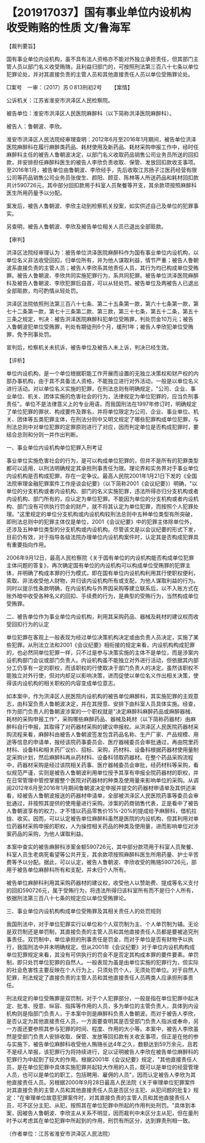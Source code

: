 # 【201917037】国有事业单位内设机构收受贿赂的性质 文/鲁海军

【裁判要旨】

国有事业单位内设机构，虽不具有法人资格亦不能对外独立承担责任，但其部门主管人员以部门名义收受贿赂，且利益归部门的，可按照刑法第三百八十七条以单位犯罪论处，并对其直接负责的主管人员和其他直接责任人员以单位受贿罪论处。

□案号　一审：（2017）苏０813刑初2号 　　【案情】

公诉机关：江苏省淮安市洪泽区人民检察院。

被告单位：淮安市洪泽区人民医院麻醉科（以下简称洪泽医院麻醉科）。

被告人：鲁朝波、李欣。

淮安市洪泽区人民法院经审理查明：2012年6月至2016年1月期间，被告单位洪泽医院麻醉科在履行麻醉类药品、耗材使用及新药品、耗材采购申报工作中，经时任麻醉科主任的被告人鲁朝波决定，以部门名义收取药品销售公司业务员所送的回扣款，并安排担任麻醉科医生的被告人李欣负责收取、保管、发放回扣款收支事项。至2016年1月，被告单位由鲁朝波、李欣经手，先后收取江苏扬子江医药经营有限公司等药品销售公司业务员张俊生、颜阳、顾亚、陈林等人所送药品和耗材回扣款共计590726元，其中部分回扣款用于科室人员聚餐等开支，其余款项按照麻醉科医生所用药量予以分配。

案发后，被告人鲁朝波、李欣主动到检察机关投案，如实供述自己及单位的犯罪事实。

另查明，被告人鲁朝波、李欣及被告单位相关人员已退出全部赃款。

【审判】

洪泽区法院经审理认为：被告单位洪泽医院麻醉科作为国有事业单位内设机构，以单位名义非法收受回扣，归单位所有，并为他人谋取利益，情节严重；被告人鲁朝波系直接负责的主管人员；被告人李欣系其他责任人员，其行为均已构成单位受贿罪。被告人鲁朝波、李欣共同实施犯罪行为，系共同犯罪。被告单位洪泽医院麻醉科及被告人鲁朝波、李欣犯罪后自首，可以从轻处罚。被告单位及两被告人已退出全部赃款，均可酌情从轻处罚。

洪泽区法院依照刑法第三百八十七条、第二十五条第一款，第六十七条第一款，第七十二条第一款，第七十三条第二款、第三款，第三十七条，第五十二条，第五十三条之规定，判决：被告洪泽医院麻醉科犯单位受贿罪，判处罚金10万元；被告人鲁朝波犯单位受贿罪，判处有期徒刑6个月，缓刑1年；被告人李欣犯单位受贿罪，免予刑事处罚。

宣判后，检察机关未抗诉，被告单位及被告人未上诉，判决已经生效。

【评析】

单位内设机构，是一个单位根据职能工作开展而设置的无独立决策权和财产权的内部办事机构，由于其不具备法人资格，不能独立进行对外活动，一般是以单位名义进行活动。对以单位名义实施的犯罪，在刑法总则有明确规定，"公司、企业、事业单位、机关、团体实施的危害社会的行为，法律规定为单位犯罪的，应当负刑事责任"。单位不是法律意义上的专业用语，而我国刑法在1997年修订时，明确规定了单位犯罪的罪状、构成要件及罪名，并将单位限定为公司、企业、事业单位、机关、团体等五类犯罪主体，在刑法分则中又明文规定了哪些犯罪构成单位犯罪，与刑法总则中对单位犯罪的定罪原则进行了对应，因而判定单位是否构成犯罪时，要结合总则和分则一并作出判断。

一、事业单位内设机构单位犯罪入刑考证

事业单位实施危害社会的行为，是可以构成单位犯罪的，但并不是所有的犯罪类型都可以适用，以刑法明确规定其承担刑事责任为限。理论界和实务界对于事业单位内设机构是否构成犯罪，存在一定争议。最高人民院2001年1月21日下发的《全国法院审理金融犯罪案件工作座谈会纪要》（以下简称2001《会议纪要》）明确，"以单位的分支机构或者内设机构、部门的名义实施犯罪，违法所得亦归分支机构或者内设机构、部门所有的，应认定为单位犯罪。不能因为单位的分支机构或者内设机构、部门没有可供执行罚金的财产，就不将其认定为单位犯罪，而按照个人犯罪处理。"这里规定的单位分支机构或内设机构较刑法总则中五种单位类型有所突破，即刑法总则中的犯罪主体仅是单位，2001《会议纪要》中的犯罪主体除单位外，还涉及五种单位类型的分支机构或内设机构。尽管该文是以会议纪要的形式下发，目前仍有效，对于指导各级法院办理单位内设机构案件时，认定其是否构成犯罪具有重要指向作用。

2006年9月12日，最高人民检察院《关于国有单位的内设机构能否构成单位犯罪主体问题的答复》，再次确定国有单位的内设机构可以构成单位受贿罪的犯罪主体，并明确了构成本罪的行为模式，即在国有单位内设机构利用其行使职权便利，索取、非法收受他人财物，并归该内设机构所有或支配，为他人谋取利益的行为。同时以提示性条款明确，在内设机构与外界因采购等建立联系后，以不入账方式在账外暗中收受各种名义的回扣、手续费的行为，是典型的受贿行为，当然构成单位受贿罪。

二、被告单位作为事业单位内设机构，利用其采购药品、器械及耗材的建议权而收受回扣行为的认定

单位犯罪在客观上一般表现为经过单位决策机构决定或由负责人员决定，实施了某些犯罪。从刑法立法和2001《会议纪要》相衔接的规定来看，内设机构构成犯罪的，也必然同单位犯罪一样，只不过是参与决策实施的主体不是单位，而是涉案内设机构部门会议或部门负责人。内设机构虽不能独立对外进行活动，但依据其内部分工仍享有一定的职权，而该职权的行使取决于部门负责人的决定。虽然该职权不能独立对外行使，但对内却足以影响决策，进而促使以单位名义作出相关决策，使得该内设机构的相关职权的内容变成单位意志。

如本案中，作为洪泽区人民医院内设机构的被告单位麻醉科，其实施犯罪的主观意志，由科室负责人鲁朝波决定，并在其授意、安排下由科室人员具体实施。经查，作为部门负责人的鲁朝波涉案的一个职权就是"决定麻醉科麻醉药品或麻醉器械、耗材的采购申报工作"，采购哪些麻醉药品、器械及耗材（以下简称药器材）由麻醉科自行申报，其取得了对药器材采购的建议申报权。从洪泽区人民医院药器材采购流程来看，麻醉科由被告人鲁朝波签发包含药品名称、生产厂家、产品规模、用途等信息的申请单，报经该院药事委员会、医疗器械委员会审批通过，再由院里药材科、设备科和相关药厂议价、招标、采购，药材科、设备科根据药器材使用量制定采购计划，然后麻醉科再从药材科、设备科领取药器材。在整个药品采购流程中，药器材采购是经过该院相关药事、医疗器械委员会审批，经药材科等采购，看似规范严谨，实则是被告人鲁朝波利用单位授予其享有申报全院药器材的职权，并在日常管理中管控掌握整个医院对药器材的种类及使用量来影响单位的采购。从调阅2012年6月至2016年1月期间鲁朝波决定申报并提交的药器材申请单及其供述来看，经被告人鲁朝波报送的药器材申请单，全部被洪泽区人民医院药事等委员会审批通过，并按照其提供的使用量进行采购。涉案的药商销售代表，正是看中了被告人鲁朝波享有的权力，才不惜以药品零售价15%-20%的提成给予麻醉科，借机拉拢、收买。因而，可以认定被告单位麻醉科虽然是医院的内设机构，但其利用对单位药器材采购申报的职权，人为操控相关药品的种类及使用量，进而影响单位对涉案药品的采购，为他人谋取利益。

本案中查实的被告麻醉科涉案金额590726元，其中部分款项用于科室人员聚餐、科室人员生老病死看望等公共开支，其余款项按照麻醉科医生所用药量、护士辛苦费等予以分配。据此，可以认定，被告人鲁朝波、李欣收受的贿赂590726元，部用于被告单位麻醉科所有和支配，并未归个人所有。

被告单位麻醉科利用其采购药器材的建议权，收受他人以赞助费、提成等名义支付的回扣590726元，属于受贿行为，将违法所得归该科室所有而不是归个人所有，依据刑法第三百八十七条的规定应以单位受贿罪论。

三、事业单位内设机构构成单位受贿罪及其相关责任人的处罚规则

我国刑法中，对于单位犯罪实行以单位和个人双罚制为主、个人单罚制为辅。无论是双罚制还是单罚制，其直接负责的主管人员和其他直接责任人员都是要被追究刑事责任。双罚制中，单位承担的刑事责任是罚金，而对于单位是否有财物予以执行，我国刑法中并未明确规定。但从2001年《会议纪要》对于单位内设机构构成单位犯罪规定来看，其没有可供执行的罚金不是否定其构成本罪的要件要素。单罚制，即只处罚单位犯罪的自然人。一般表现为虽是由单位实施的犯罪行为，但实际的社会危害性主要反映在个人行为上，只须处罚个人，无须处罚单位。对于自然人犯罪，刑法规定了直接负责的主管人员和其他直接责任人员两类人应承担刑事责任。

刑法规定的单位受贿罪是双罚制，对于个人犯罪部分，一般是指在单位犯罪中起决定、批准、授意、纵容、指挥等作用的人员，多为单位的主管负责人，具体到内设机构则是指部门负责人，于本案中则是麻醉科负责人鲁朝波。而对于被告人李欣，是否认定为其他直接责任人员，一方面要查明其是否受部门负责人指派或奉命，另一方面还要参照其参与犯罪的时间、程度、作用的大小等。本案中，被告人李欣虽然是受部门负责人安排收取、保管、发放等回扣款有关收支事项，但正是在他的参与实施下，被告单位麻醉科收受他人贿赂长达4年之久，数额达到59万余元，且若不是经人举报，该犯罪行为将持续进行，足以证明被告人李欣在被告单位麻醉科的犯罪行为中起到了较大的作用。根据2001年《会议纪要》规定，"其他直接责任人员，是在单位犯罪中具体实施犯罪并起较大作用的人员，既可以是单位的经营管理人员，也可以是单位的职工，包括聘用、雇佣的人员"，因而认定被告人李欣为其他直接责任人员。另根据2000年9月28日最高人民法院《关于审理单位犯罪案件对其直接负责的主管人员和其他直接责任人员是否区分主犯、从犯问题的批复》规定："在审理单位故意犯罪案件时，对其直接负责的主管人员和其他直接责任人员，可不区分主犯、从犯，按照其在单位犯罪中所起的作用判处刑罚。"具体到本案，因被告人鲁朝波、李欣主从关系不明显，因而裁判中未区分主从犯，但在量刑时予以考虑其在单位犯罪中所起到的作用，刑罚有所区分，达到罪责刑相一致。

（作者单位：江苏省淮安市洪泽区人民法院）